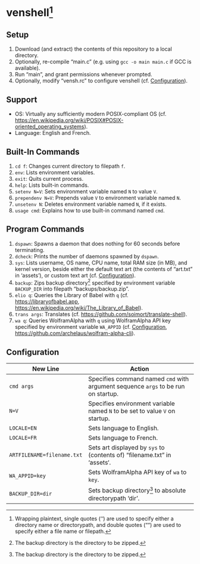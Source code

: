 # venshell[^0]
## Setup
1. Download (and extract) the contents of this repository to a local directory.
2. Optionally, re-compile “main.c” (e.g. using `gcc -o main main.c` if GCC is available).
3. Run “main”, and grant permissions whenever prompted.
4. Optionally, modify “vensh.rc” to configure venshell (cf. [Configuration](#Configuration)).

## Support
- OS: Virtually any sufficiently modern POSIX-compliant OS (cf. https://en.wikipedia.org/wiki/POSIX#POSIX-oriented_operating_systems).
- Language: English and French.

## Built-In Commands
1. `cd f`: Changes current directory to filepath `f`.
2. `env`: Lists environment variables.
3. `exit`: Quits current process.
4. `help`: Lists built-in commands.
5. `setenv N=V`: Sets environment variable named `N` to value `V`.
6. `prependenv N=V`: Prepends value `V` to environment variable named `N`.
7. `unsetenv N`: Deletes environment variable named `N`, if it exists.
8. `usage cmd`: Explains how to use built-in command named `cmd`.

## Program Commands
1. `dspawn`: Spawns a daemon that does nothing for 60 seconds before terminating.
2. `dcheck`: Prints the number of daemons spawned by `dspawn`.
3. `sys`: Lists username, OS name, CPU name, total RAM size (in MB), and kernel version, beside either the default text art (the contents of “art.txt” in ‘assets’), or custom text art (cf. [Configuration](#Configuration)).
4. `backup`: Zips backup directory[^1] specified by environment variable `BACKUP_DIR` into filepath “backups/backup.zip”.
5. `elio q`: Queries the Library of Babel with `q` (cf. https://libraryofbabel.app, https://en.wikipedia.org/wiki/The_Library_of_Babel).
6. `trans args`: Translates (cf. https://github.com/soimort/translate-shell).
7. `wa q`: Queries WolframAlpha with `q` using WolframAlpha API key specified by environment variable `WA_APPID` (cf. [Configuration](#Configuration), https://github.com/archelaus/wolfram-alpha-cli).

## Configuration
| New Line                   | Action                                                                            |
| -------------------------- | --------------------------------------------------------------------------------- |
| `cmd args`                 | Specifies command named `cmd` with argument sequence `args` to be run on startup. |
| `N=V`                      | Specifies environment variable named `N` to be set to value `V` on startup.       |
| `LOCALE=EN`                | Sets language to English.                                                         |
| `LOCALE=FR`                | Sets language to French.                                                          |
| `ARTFILENAME=filename.txt` | Sets art displayed by `sys` to (contents of) “filename.txt” in ‘assets‘.          |
| `WA_APPID=key`             | Sets WolframAlpha API key of `wa` to `key`.                                       |
| `BACKUP_DIR=dir`           | Sets backup directory[^1] to absolute directorypath ‘dir’.                        |

[^0]: Wrapping plaintext, single quotes (‘‘) are used to specify either a directory name or directorypath, and double quotes (““) are used to specify either a file name or filepath.
[^1]: The backup directory is the directory to be zipped.
